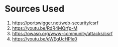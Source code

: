 # Sources Used
1. https://portswigger.net/web-security/csrf
2. https://youtu.be/RdR4MQrfp-M 
3. https://owasp.org/www-community/attacks/csrf 
4. https://youtu.be/eWEgUcHPle0

